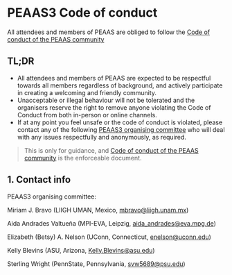 # PEAAS3 Code of conduct

All attendees and members of PEAAS are obliged to follow the [Code of conduct of the PEAAS community](/code-of-conduct.html)

## TL;DR

* All attendees and members of PEAAS are expected to be respectful towards all members regardless of background, and actively participate in creating a welcoming and friendly community. 
* Unacceptable or illegal behaviour will not be tolerated and the organisers reserve the right to remove anyone violating the Code of Conduct from both in-person or online channels.
* If at any point you feel unsafe or the code of conduct is violated, please contact any of the following [PEAAS3 organising committee](#1-contact-info) who will deal with any issues respectfully and anonymously, as required.

> This is only for guidance, and [Code of conduct of the PEAAS community](/events/PEAAS3/code_of_conduct.html) is the enforceable document.

## 1. Contact info

PEAAS3 organising committee: 

Miriam J. Bravo (LIIGH UMAN, Mexico, mbravo@liigh.unam.mx)

Aida Andrades Valtueña (MPI-EVA, Leipzig, aida_andrades@eva.mpg.de)

Elizabeth (Betsy) A. Nelson (UConn, Connecticut, enelson@uconn.edu)

Kelly Blevins (ASU, Arizona, Kelly.Blevins@asu.edu)

Sterling Wright (PennState, Pennsylvania, svw5689@psu.edu)

